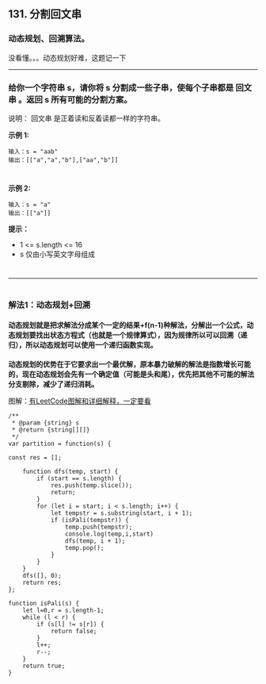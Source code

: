 
## 131. 分割回文串
### 动态规划、回溯算法。
没看懂。。。动态规划好难，这题记一下
***

###  **给你一个字符串 s，请你将 s 分割成一些子串，使每个子串都是 回文串 。返回 s 所有可能的分割方案。** 

说明：
回文串 是正着读和反着读都一样的字符串。

**示例 1:**
```
输入：s = "aab"
输出：[["a","a","b"],["aa","b"]]
```
# 
**示例 2:**

```
输入：s = "a"
输出：[["a"]]
```

**提示：**

- 1 <= s.length <= 16
- s 仅由小写英文字母组成

#
***
#
### **解法1：动态规划+回溯**
#### **动态规划就是把求解法分成某个一定的结果+f(n-1)种解法，分解出一个公式，动态规划要找出状态方程式（也就是一个规律算式），因为规律所以可以回溯（递归），所以动态规划可以使用一个递归函数实现。**
**动态规划的优势在于它要求出一个最优解，原本暴力破解的解法是指数增长可能的，现在动态规划会先有一个确定值（可能是头和尾），优先把其他不可能的解法分支剔除，减少了递归消耗。**

图解：[有LeetCode图解和详细解释，一定要看](https://leetcode-cn.com/problems/palindrome-partitioning/solution/shou-hua-tu-jie-san-chong-jie-fa-hui-su-q5zjt/)

```
/**
 * @param {string} s
 * @return {string[][]}
 */
var partition = function(s) {

const res = []; 

    function dfs(temp, start) { 
        if (start == s.length) {
            res.push(temp.slice());
            return;
        }
        for (let i = start; i < s.length; i++) {
            let tempstr = s.substring(start, i + 1);
            if (isPali(tempstr)) {
                temp.push(tempstr);
                console.log(temp,i,start)
                dfs(temp, i + 1);
                temp.pop();
            }
        }
    }
    dfs([], 0); 	
    return res;
};

function isPali(s) {
    let l=0,r = s.length-1;
    while (l < r) {
        if (s[l] != s[r]) {
            return false;
        }
        l++;
        r--;
    }
    return true;
}
```

